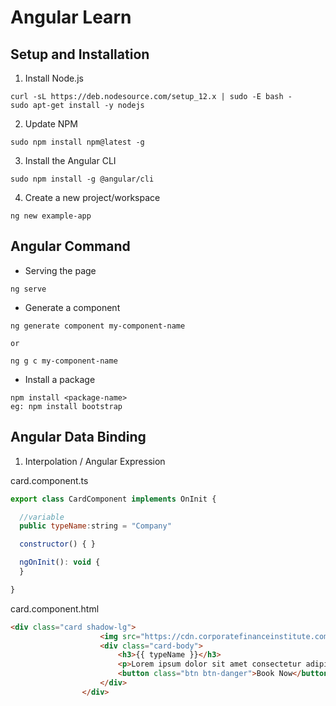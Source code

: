 # Angular Learn

## Setup and Installation 

1. Install Node.js

```
curl -sL https://deb.nodesource.com/setup_12.x | sudo -E bash -
sudo apt-get install -y nodejs
```

2. Update NPM

```
sudo npm install npm@latest -g
```

3. Install the Angular CLI

```
sudo npm install -g @angular/cli
```

4. Create a new project/workspace

```
ng new example-app
```

## Angular Command

- Serving the page

```
ng serve
```

- Generate a component

```
ng generate component my-component-name

or

ng g c my-component-name
```

- Install a package

```
npm install <package-name>
eg: npm install bootstrap
```


## Angular Data Binding

1. Interpolation / Angular Expression

card.component.ts
```js
export class CardComponent implements OnInit {

  //variable
  public typeName:string = "Company"

  constructor() { }

  ngOnInit(): void {
  }

}
```

card.component.html
```html
<div class="card shadow-lg">
                    <img src="https://cdn.corporatefinanceinstitute.com/assets/affiliated-companies-1024x614.jpeg" alt="" class="image-fluid">
                    <div class="card-body">
                        <h3>{{ typeName }}</h3>
                        <p>Lorem ipsum dolor sit amet consectetur adipisicing elit. Alias iste repudiandae quaerat, odit reiciendis sapiente culpa? Ipsam obcaecati voluptatem ab.</p>
                        <button class="btn btn-danger">Book Now</button>
                    </div>
                </div>
```
